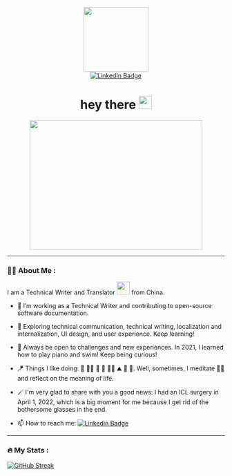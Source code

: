 <div id="header" align="center">
  <img src="https://media.giphy.com/media/RkX2zcpO79EAf82ESl/giphy.gif" width="150"/>
<div id="badges">
  <a href="https://www.linkedin.com/in/%E9%9B%85%E6%83%A0-%E9%A5%B6-80834b124/?locale=en_US">
    <img src="https://img.shields.io/badge/LinkedIn-blue?style=for-the-badge&logo=linkedin&logoColor=white" alt="LinkedIn Badge"/>
  </a>
</div>
  <img src="https://komarev.com/ghpvc/?username=EstelleRao&style=flat-square&color=blue" alt=""/>
  <h1>
  hey there
  <img src="https://media.giphy.com/media/hvRJCLFzcasrR4ia7z/giphy.gif" width="30px"/>
  </h1>
</div> 
<div align="center">
  <img src="https://media.giphy.com/media/QTfX9Ejfra3ZmNxh6B/giphy.gif" width="400" height="300"/>
</div>

---

### :woman_technologist: About Me :
I am a Technical Writer and Translator <img src="https://media.giphy.com/media/WUlplcMpOCEmTGBtBW/giphy.gif" width="30"> from China.
- :memo: I’m working as a Technical Writer and contributing to open-source software documentation.

- :seedling: Exploring technical communication, technical writing, localization and internalization, UI design, and user experience. Keep learning!

- :thinking: Always be open to challenges and new experiences. In 2021, I learned how to play piano and swim! Keep being curious!

- :kite: Things I like doing: :musical_keyboard: :swimming_woman: :badminton: :ping_pong: :biking_woman: :mountain: :sunrise_over_mountains: :city_sunset:. Well, sometimes, I meditate :lotus_position_woman: and reflect on the meaning of life.

- :magic_wand: I'm very glad to share with you a good news: I had an ICL surgery in April 1, 2022, which is a big moment for me because I get rid of the bothersome glasses in the end. 

- :mailbox: How to reach me: [![Linkedin Badge](https://img.shields.io/badge/-EstelleRao-blue?style=flat&logo=Linkedin&logoColor=white)](https://www.linkedin.com/in/%E9%9B%85%E6%83%A0-%E9%A5%B6-80834b124/?locale=en_US)

---

### :fire: My Stats :
[![GitHub Streak](http://github-readme-streak-stats.herokuapp.com?user=EstelleRao&theme=dark&background=000000)](https://git.io/streak-stats)
